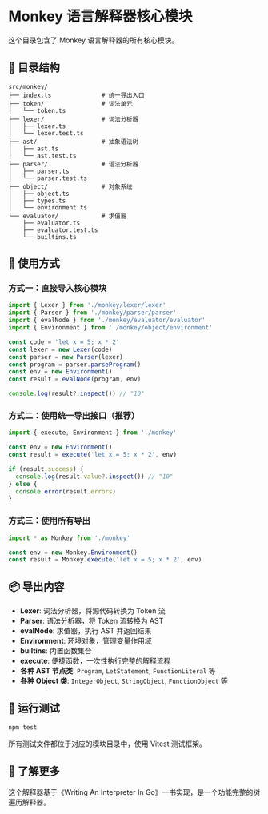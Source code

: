 # Monkey 语言解释器核心模块

这个目录包含了 Monkey 语言解释器的所有核心模块。

## 📂 目录结构

```
src/monkey/
├── index.ts              # 统一导出入口
├── token/                # 词法单元
│   └── token.ts
├── lexer/                # 词法分析器
│   ├── lexer.ts
│   └── lexer.test.ts
├── ast/                  # 抽象语法树
│   ├── ast.ts
│   └── ast.test.ts
├── parser/               # 语法分析器
│   ├── parser.ts
│   └── parser.test.ts
├── object/               # 对象系统
│   ├── object.ts
│   ├── types.ts
│   └── environment.ts
└── evaluator/            # 求值器
    ├── evaluator.ts
    ├── evaluator.test.ts
    └── builtins.ts
```

## 🚀 使用方式

### 方式一：直接导入核心模块

```typescript
import { Lexer } from './monkey/lexer/lexer'
import { Parser } from './monkey/parser/parser'
import { evalNode } from './monkey/evaluator/evaluator'
import { Environment } from './monkey/object/environment'

const code = 'let x = 5; x * 2'
const lexer = new Lexer(code)
const parser = new Parser(lexer)
const program = parser.parseProgram()
const env = new Environment()
const result = evalNode(program, env)

console.log(result?.inspect()) // "10"
```

### 方式二：使用统一导出接口（推荐）

```typescript
import { execute, Environment } from './monkey'

const env = new Environment()
const result = execute('let x = 5; x * 2', env)

if (result.success) {
  console.log(result.value?.inspect()) // "10"
} else {
  console.error(result.errors)
}
```

### 方式三：使用所有导出

```typescript
import * as Monkey from './monkey'

const env = new Monkey.Environment()
const result = Monkey.execute('let x = 5; x * 2', env)
```

## 📦 导出内容

- **Lexer**: 词法分析器，将源代码转换为 Token 流
- **Parser**: 语法分析器，将 Token 流转换为 AST
- **evalNode**: 求值器，执行 AST 并返回结果
- **Environment**: 环境对象，管理变量作用域
- **builtins**: 内置函数集合
- **execute**: 便捷函数，一次性执行完整的解释流程
- **各种 AST 节点类**: `Program`, `LetStatement`, `FunctionLiteral` 等
- **各种 Object 类**: `IntegerObject`, `StringObject`, `FunctionObject` 等

## 🧪 运行测试

```bash
npm test
```

所有测试文件都位于对应的模块目录中，使用 Vitest 测试框架。

## 📖 了解更多

这个解释器基于《Writing An Interpreter In Go》一书实现，是一个功能完整的树遍历解释器。
